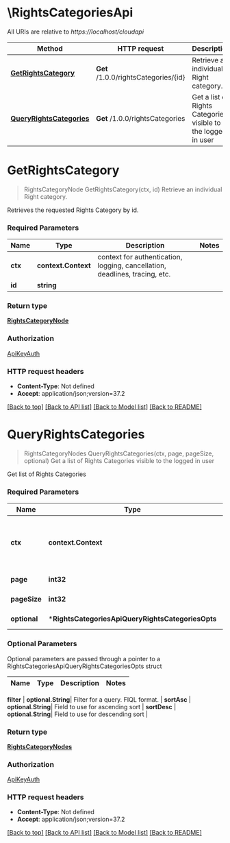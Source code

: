 # \RightsCategoriesApi

All URIs are relative to *https://localhost/cloudapi*

Method | HTTP request | Description
------------- | ------------- | -------------
[**GetRightsCategory**](RightsCategoriesApi.md#GetRightsCategory) | **Get** /1.0.0/rightsCategories/{id} | Retrieve an individual Right category.
[**QueryRightsCategories**](RightsCategoriesApi.md#QueryRightsCategories) | **Get** /1.0.0/rightsCategories | Get a list of Rights Categories visible to the logged in user


# **GetRightsCategory**
> RightsCategoryNode GetRightsCategory(ctx, id)
Retrieve an individual Right category.

Retrieves the requested Rights Category by id.

### Required Parameters

Name | Type | Description  | Notes
------------- | ------------- | ------------- | -------------
 **ctx** | **context.Context** | context for authentication, logging, cancellation, deadlines, tracing, etc.
  **id** | **string**|  | 

### Return type

[**RightsCategoryNode**](RightsCategoryNode.md)

### Authorization

[ApiKeyAuth](../README.md#ApiKeyAuth)

### HTTP request headers

 - **Content-Type**: Not defined
 - **Accept**: application/json;version=37.2

[[Back to top]](#) [[Back to API list]](../README.md#documentation-for-api-endpoints) [[Back to Model list]](../README.md#documentation-for-models) [[Back to README]](../README.md)

# **QueryRightsCategories**
> RightsCategoryNodes QueryRightsCategories(ctx, page, pageSize, optional)
Get a list of Rights Categories visible to the logged in user

Get list of Rights Categories 

### Required Parameters

Name | Type | Description  | Notes
------------- | ------------- | ------------- | -------------
 **ctx** | **context.Context** | context for authentication, logging, cancellation, deadlines, tracing, etc.
  **page** | **int32**| Page to fetch, zero offset. | [default to 1]
  **pageSize** | **int32**| Results per page to fetch. | [default to 25]
 **optional** | ***RightsCategoriesApiQueryRightsCategoriesOpts** | optional parameters | nil if no parameters

### Optional Parameters
Optional parameters are passed through a pointer to a RightsCategoriesApiQueryRightsCategoriesOpts struct

Name | Type | Description  | Notes
------------- | ------------- | ------------- | -------------


 **filter** | **optional.String**| Filter for a query.  FIQL format. | 
 **sortAsc** | **optional.String**| Field to use for ascending sort | 
 **sortDesc** | **optional.String**| Field to use for descending sort | 

### Return type

[**RightsCategoryNodes**](RightsCategoryNodes.md)

### Authorization

[ApiKeyAuth](../README.md#ApiKeyAuth)

### HTTP request headers

 - **Content-Type**: Not defined
 - **Accept**: application/json;version=37.2

[[Back to top]](#) [[Back to API list]](../README.md#documentation-for-api-endpoints) [[Back to Model list]](../README.md#documentation-for-models) [[Back to README]](../README.md)

